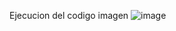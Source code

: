Ejecucion del codigo imagen
![image](https://github.com/user-attachments/assets/bd9417fe-c59d-4553-9abf-34aa92250833)


